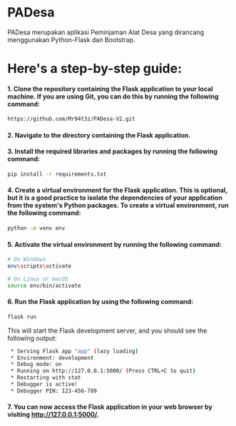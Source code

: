 # PADesa
PADesa merupakan aplikasi Peminjaman Alat Desa yang dirancang menggunakan Python-Flask dan Bootstrap.

# Here's a step-by-step guide:

#### 1. Clone the repository containing the Flask application to your local machine. If you are using Git, you can do this by running the following command:

```bash
https://github.com/Mr94t3z/PADesa-V2.git
```

#### 2. Navigate to the directory containing the Flask application.
#### 3. Install the required libraries and packages by running the following command:

```bash
pip install -r requirements.txt
```

#### 4. Create a virtual environment for the Flask application. This is optional, but it is a good practice to isolate the dependencies of your application from the system's Python packages. To create a virtual environment, run the following command:

```bash
python -m venv env
```

#### 5. Activate the virtual environment by running the following command:

```bash
# On Windows
env\scripts\activate

# On Linux or macOS
source env/bin/activate
```

#### 6. Run the Flask application by using the following command:

```bash
flask run
```

This will start the Flask development server, and you should see the following output:

```bash
 * Serving Flask app "app" (lazy loading)
 * Environment: development
 * Debug mode: on
 * Running on http://127.0.0.1:5000/ (Press CTRL+C to quit)
 * Restarting with stat
 * Debugger is active!
 * Debugger PIN: 123-456-789
```

#### 7. You can now access the Flask application in your web browser by visiting http://127.0.0.1:5000/. 
